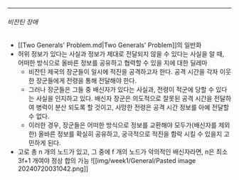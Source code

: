 --- 
###### 비잔틴 장애
- [[Two Generals' Problem.md|Two Generals' Problem]]의 일반화
- 허위 정보가 있다는 사실과 정보가 제대로 전달되지 않을 수 있다는 사실을 알 때, 어떠한 방식으로 올바른 정보를 공유하고 협력할 수 있을 지에 대한 딜레마
	- 비잔틴 제국의 장군들이 일시에 적진을 공격하고자 한다. 공격 시간을 각자 이웃한 장군들에게 전령을 통해 전달해야 한다.
	- 그러나 장군들은 그들 중 배신자가 있다는 사실과, 전령이 적군에 당할 수 있다는 사실을 인지하고 있다. 배신자 장군은 의도적으로 잘못된 공격 시간을 전달하여 병력이 분산 되도록 할 것이고, 사망한 전령은 공격 시간 정보를 아예 전달할 수 없다.
	- 이러한 경우, 장군들은 어떠한 방식으로 정보를 교환해야 모두가(배신자를 제외한) 올바른 정보를 확실히 공유하고, 궁극적으로 적진을 함락 시킬 수 있을지 고민하게 된다.
- 고로 총 n 개의 노드가 있고, 그 중에 f 개의 노드가 악의적인 배신자라면, n은 최소 3f+1 개여야 정상 합의 가능
![[img/week1/General/Pasted image 20240720031042.png]]